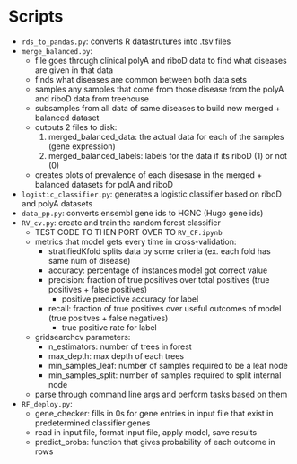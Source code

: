 # Scripts
* `rds_to_pandas.py`: converts R datastrutures into .tsv files
* `merge_balanced.py`:
    * file goes through clinical polyA and riboD data to find what diseases are given in that data
    * finds what diseases are common between both data sets
    * samples any samples that come from those disease from the polyA and riboD data from treehouse
    * subsamples from all data of same diseases to build new merged + balanced dataset
    * outputs 2 files to disk:
        1. merged_balanced_data: the actual data for each of the samples (gene expression)
        2. merged_balanced_labels: labels for the data if its riboD (1) or not (0)
    * creates plots of prevalence of each disesase in the merged + balanced datasets for polA and riboD
* `logistic_classifier.py`: generates a logistic classifier based on riboD and polyA datasets
* `data_pp.py`: converts ensembl gene ids to HGNC (Hugo gene ids)
* `RV_cv.py`: create and train the random forest classifier
    * TEST CODE TO THEN PORT OVER TO `RV_CF.ipynb`
    * metrics that model gets every time in cross-validation:
        * stratifiedKfold splits data by some criteria (ex. each fold has same num of disease)
        * accuracy: percentage of instances model got correct value
        * precision: fraction of true positives over total positives (true positives + false positives)
            * positive predictive accuracy for label
        * recall: fraction of true positives over useful outcomes of model (true positves + false negatives)
            * true positive rate for label
    * gridsearchcv parameters:
        * n_estimators: number of trees in forest
        * max_depth: max depth of each trees
        * min_samples_leaf: number of samples required to be a leaf node
        * min_samples_split: number of samples required to split internal node
    * parse through command line args and perform tasks based on them
* `RF_deploy.py`:
    * gene_checker: fills in 0s for gene entries in input file that exist in predetermined classifier genes
    * read in input file, format input file, apply model, save results
    * predict_proba: function that gives probability of each outcome in rows
